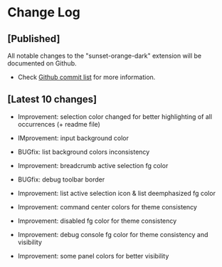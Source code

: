 # Change Log

## [Published]

All notable changes to the "sunset-orange-dark" extension will be documented on Github.

- Check [Github commit list](https://github.com/thekomer/Sunset-orange-VSCode-theme/commits/master) for more information.

## [Latest 10 changes]

- Improvement: selection color changed for better highlighting of all occurrences (+ readme file)

- IMprovement: input background color

- BUGfix: list background colors inconsistency

- Improvement: breadcrumb active selection fg color

- BUGfix: debug toolbar border

- Improvement: list active selection icon & list deemphasized fg color

- Improvement: command center colors for theme consistency

- Improvement: disabled fg color for theme consistency

- Improvement: debug console fg color for theme consistency and visibility

- Improvement: some panel colors for better visibility
